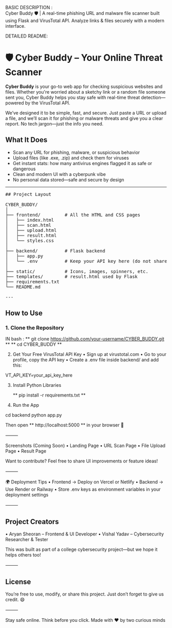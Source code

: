 BASIC DESCRIPTION : <br>
Cyber Buddy 🛡️ | A real-time phishing URL and malware file scanner built using Flask and VirusTotal API. Analyze links &amp; files securely with a modern interface.

DETAILED README:
# 🛡️ Cyber Buddy – Your Online Threat Scanner

**Cyber Buddy** is your go-to web app for checking suspicious websites and files. Whether you're worried about a sketchy link or a random file someone sent you, Cyber Buddy helps you stay safe with real-time threat detection—powered by the VirusTotal API.

We’ve designed it to be simple, fast, and secure. Just paste a URL or upload a file, and we’ll scan it for phishing or malware threats and give you a clear report. No tech jargon—just the info you need.

## What It Does

-  Scan any URL for phishing, malware, or suspicious behavior  
-  Upload files (like .exe, .zip) and check them for viruses  
-  Get instant stats: how many antivirus engines flagged it as safe or dangerous  
-  Clean and modern UI with a cyberpunk vibe  
-  No personal data stored—safe and secure by design  

________________________________________________________________________
<PRE>
## Project Layout

CYBER_BUDDY/
│
├── frontend/         # All the HTML and CSS pages
│   ├── index.html
│   ├── scan.html
│   ├── upload.html
│   ├── result.html
│   └── styles.css
│
├── backend/          # Flask backend
│   ├── app.py
│   └── .env          # Keep your API key here (do not share)
│
├── static/           # Icons, images, spinners, etc.
├── templates/        # result.html used by Flask
├── requirements.txt
└── README.md

---
</PRE>
##  How to Use

### 1. Clone the Repository
IN bash :
    ** git clone https://github.com/your-username/CYBER_BUDDY.git **
    ** cd CYBER_BUDDY **

2. Get Your Free VirusTotal API Key
	•	Sign up at virustotal.com
	•	Go to your profile, copy the API key
	•	Create a .env file inside backend/ and add this:

VT_API_KEY=your_api_key_here

3. Install Python Libraries

   ** pip install -r requirements.txt **

4. Run the App

cd backend
python app.py

  Then open ** http://localhost:5000 ** in your browser 🚀

⸻

 Screenshots (Coming Soon)
	•	Landing Page
	•	URL Scan Page
	•	File Upload Page
	•	Result Page

Want to contribute? Feel free to share UI improvements or feature ideas!

⸻

🌍 Deployment Tips
	•	Frontend → Deploy on Vercel or Netlify
	•	Backend → Use Render or Railway
	•	Store .env keys as environment variables in your deployment settings

⸻

## Project Creators
  •	Aryan Sheoran – Frontend & UI Developer
	•	Vishal Yadav – Cybersecurity Researcher & Tester

This was built as part of a college cybersecurity project—but we hope it helps others too!

⸻

## License

 You’re free to use, modify, or share this project.
Just don’t forget to give us credit. 😄

⸻

Stay safe online. Think before you click.
Made with ❤️ by two curious minds

